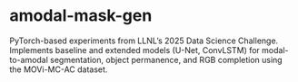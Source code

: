 # amodal-mask-gen
PyTorch-based experiments from LLNL’s 2025 Data Science Challenge. Implements baseline and extended models (U-Net, ConvLSTM) for modal-to-amodal segmentation, object permanence, and RGB completion using the MOVi-MC-AC dataset.
